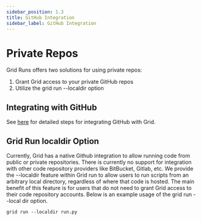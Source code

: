 ```yaml
---
sidebar_position: 1.3
title: GitHub Integration
sidebar_label: GitHub Integration
---
```

# Private Repos

Grid Runs offers two solutions for using private repos:
1. Grant Grid access to your private GitHub repos
2. Utilize the grid run --localdir option

## Integrating with GitHub
See [here](https://docs.grid.ai/platform/github-integration) for detailed steps for integrating GitHub with Grid.

## Grid Run localdir Option
Currently, Grid has a native Github integration to allow running code from public or private repositories. There is currently no support for integration with other code repository providers like BitBucket, Gitlab, etc. We provide the --localdir feature within Grid run to allow users to run scripts from an arbitrary local directory, regardless of where that code is hosted. The main benefit of this feature is for users that do not need to grant Grid access to their code repository accounts. Below is an example usage of the grid run --local dir option.

```
grid run --localdir run.py
```
